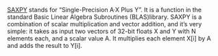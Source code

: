 [SAXPY](https://developer.nvidia.com/blog/six-ways-saxpy/) stands for “Single-Precision A·X Plus Y”. 
It is a function in the standard Basic Linear Algebra Subroutines (BLAS)library.
SAXPY is a combination of scalar multiplication and vector addition,
and it’s very simple: it takes as input two vectors of 32-bit floats X and Y with N elements each, and a scalar value A.
It multiplies each element X[i] by A and adds the result to Y[i]. 
